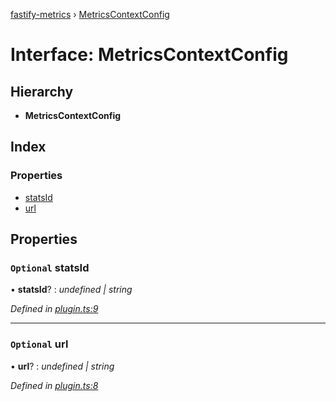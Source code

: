 [fastify-metrics](../README.md) › [MetricsContextConfig](metricscontextconfig.md)

# Interface: MetricsContextConfig

## Hierarchy

* **MetricsContextConfig**

## Index

### Properties

* [statsId](metricscontextconfig.md#optional-statsid)
* [url](metricscontextconfig.md#optional-url)

## Properties

### `Optional` statsId

• **statsId**? : *undefined | string*

*Defined in [plugin.ts:9](https://github.com/SkeLLLa/fastify-metrics/blob/2cbd68f/src/plugin.ts#L9)*

___

### `Optional` url

• **url**? : *undefined | string*

*Defined in [plugin.ts:8](https://github.com/SkeLLLa/fastify-metrics/blob/2cbd68f/src/plugin.ts#L8)*
